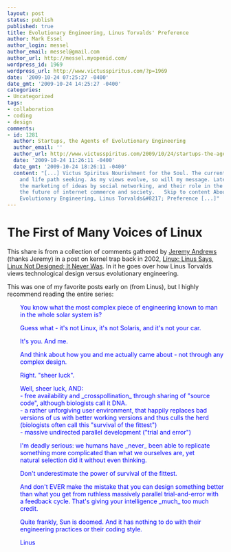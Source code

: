```yaml
---
layout: post
status: publish
published: true
title: Evolutionary Engineering, Linus Torvalds' Preference
author: Mark Essel
author_login: messel
author_email: messel@gmail.com
author_url: http://messel.myopenid.com/
wordpress_id: 1969
wordpress_url: http://www.victusspiritus.com/?p=1969
date: '2009-10-24 07:25:27 -0400'
date_gmt: '2009-10-24 14:25:27 -0400'
categories:
- Uncategorized
tags:
- collaboration
- coding
- design
comments:
- id: 1281
  author: Startups, the Agents of Evolutionary Engineering
  author_email: ''
  author_url: http://www.victusspiritus.com/2009/10/24/startups-the-agents-of-evolutionary-engineering/
  date: '2009-10-24 11:26:11 -0400'
  date_gmt: '2009-10-24 18:26:11 -0400'
  content: "[...] Victus Spiritus Nourishment for the Soul. The current focus is inspiration
    and life path seeking. As my views evolve, so will my message. Latest topics include
    the marketing of ideas by social networking, and their role in the shaping of
    the future of internet commerce and society.   Skip to content About       &laquo;
    Evolutionary Engineering, Linus Torvalds&#8217; Preference [...]"
---
```

<h1>The First of Many Voices of Linux</h1>
<p>This share is from a collection of comments gathered by <a href="http://jibnotes.com/">Jeremy Andrews</a> (thanks Jeremy) in a post on kernel trap back in 2002, <a href="http://kerneltrap.org/node/11">Linux: Linus Says, Linux Not Designed; It Never Was</a>. In it he goes over how Linus Torvalds views technological design versus evolutionary engineering.</p>
<p>This was one of my favorite posts early on (from Linus), but I highly recommend reading the entire series:</p>
<p style="padding-left: 30px;"><span style="color: #0000ff;">You know what the most complex piece of engineering known to man in the whole solar system is?</span></p>
<p style="padding-left: 30px;"><span style="color: #0000ff;">Guess what - it's not Linux, it's not Solaris, and it's not your car.</span></p>
<p style="padding-left: 30px;"><span style="color: #0000ff;">It's you. And me.</span></p>
<p style="padding-left: 30px;"><span style="color: #0000ff;">And think about how you and me actually came about - not through any complex design.</span></p>
<p style="padding-left: 30px;"><span style="color: #0000ff;">Right. "sheer luck".</span></p>
<p style="padding-left: 30px;"><span style="color: #0000ff;">Well, sheer luck, AND:<br />
- free availability and _crosspollination_ through sharing of "source code", although biologists call it DNA.<br />
- a rather unforgiving user environment, that happily replaces bad versions of us with better working versions and thus culls the herd<br />
(biologists often call this "survival of the fittest")<br />
- massive undirected parallel development ("trial and error")</span></p>
<p style="padding-left: 30px;"><span style="color: #0000ff;">I'm deadly serious: we humans have _never_ been able to replicate something more complicated than what we ourselves are, yet natural selection did it without even thinking.</span></p>
<p style="padding-left: 30px;"><span style="color: #0000ff;">Don't underestimate the power of survival of the fittest.</span></p>
<p style="padding-left: 30px;"><span style="color: #0000ff;">And don't EVER make the mistake that you can design something better than what you get from ruthless massively parallel trial-and-error with a feedback cycle. That's giving your intelligence _much_ too much credit.</span></p>
<p style="padding-left: 30px;"><span style="color: #0000ff;">Quite frankly, Sun is doomed. And it has nothing to do with their engineering practices or their coding style.</span></p>
<p style="padding-left: 30px;"><span style="color: #0000ff;"> Linus</span></p>
<h1></h1>
